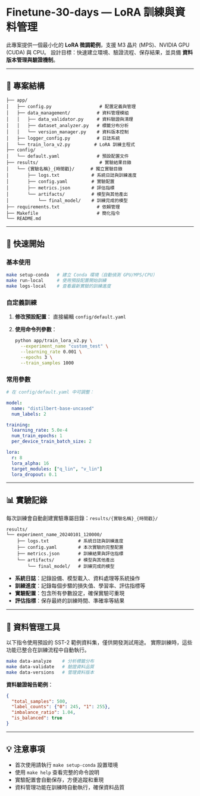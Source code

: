 # Finetune-30-days — LoRA 訓練與資料管理

此專案提供一個最小化的 **LoRA 微調範例**，支援 M3 晶片 (MPS)、NVIDIA GPU (CUDA) 與 CPU。
設計目標：快速建立環境、驗證流程、保存結果，並具備 **資料版本管理與驗證機制**。

---

## 📂 專案結構

```
├── app/
│   ├── config.py                  # 配置定義與管理
│   ├── data_management/          # 資料管理模組
│   │   ├── data_validator.py     # 資料驗證與清理
│   │   ├── dataset_analyzer.py   # 標籤分布分析
│   │   └── version_manager.py    # 資料版本控制
│   ├── logger_config.py          # 日誌系統
│   └── train_lora_v2.py         # LoRA 訓練主程式
├── config/
│   └── default.yaml              # 預設配置文件
├── results/                       # 實驗結果目錄
│   └── {實驗名稱}_{時間戳}/      # 獨立實驗目錄
│       ├── logs.txt            # 系統日誌與訓練進度
│       ├── config.yaml         # 實驗配置
│       ├── metrics.json        # 評估指標
│       └── artifacts/          # 模型與其他產出
│           └── final_model/    # 訓練完成的模型
├── requirements.txt              # 依賴管理
├── Makefile                      # 簡化指令
└── README.md
```

---

## 🚀 快速開始

### 基本使用

```bash
make setup-conda   # 建立 Conda 環境（自動偵測 GPU/MPS/CPU）
make run-local     # 使用預設配置開始訓練
make logs-local    # 查看最新實驗的訓練進度
```

### 自定義訓練

1. **修改預設配置**：
   直接編輯 `config/default.yaml`

2. **使用命令列參數**：
   ```bash
   python app/train_lora_v2.py \
     --experiment_name "custom_test" \
     --learning_rate 0.001 \
     --epochs 3 \
     --train_samples 1000
   ```

### 常用參數

```yaml
# 在 config/default.yaml 中可調整：

model:
  name: "distilbert-base-uncased"
  num_labels: 2

training:
  learning_rate: 5.0e-4
  num_train_epochs: 1
  per_device_train_batch_size: 2

lora:
  r: 8
  lora_alpha: 16
  target_modules: ["q_lin", "v_lin"]
  lora_dropout: 0.1
```

---

## 📊 實驗記錄

每次訓練會自動創建實驗專屬目錄：`results/{實驗名稱}_{時間戳}/`

```
results/
└── experiment_name_20240101_120000/
    ├── logs.txt           # 系統日誌與訓練進度
    ├── config.yaml        # 本次實驗的完整配置
    ├── metrics.json       # 訓練結果與評估指標
    └── artifacts/         # 模型與其他產出
        └── final_model/   # 訓練完成的模型
```

- **系統日誌**：記錄設備、模型載入、資料處理等系統操作
- **訓練進度**：記錄每個步驟的損失值、學習率、評估指標等
- **實驗配置**：包含所有參數設定，確保實驗可重現
- **評估指標**：保存最終的訓練時間、準確率等結果

---

## 🔧 資料管理工具

以下指令使用預設的 SST-2 範例資料集，僅供開發測試用途。
實際訓練時，這些功能已整合在訓練流程中自動執行。

```bash
make data-analyze    # 分析標籤分布
make data-validate   # 驗證資料品質
make data-versions   # 管理資料版本
```

**資料驗證報告範例**：
```json
{
  "total_samples": 500,
  "label_counts": {"0": 245, "1": 255},
  "imbalance_ratio": 1.04,
  "is_balanced": true
}
```

---

## 💡 注意事項

- 首次使用請執行 `make setup-conda` 設置環境
- 使用 `make help` 查看完整的命令說明
- 實驗配置會自動保存，方便追蹤和重現
- 資料管理功能在訓練時自動執行，確保資料品質